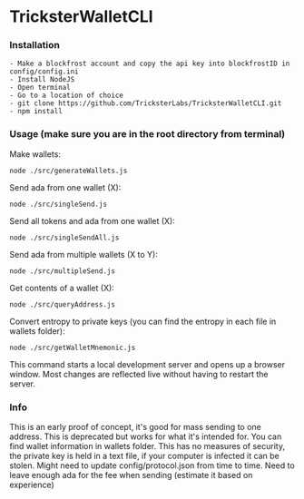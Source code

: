 # TricksterWalletCLI


### Installation

```
- Make a blockfrost account and copy the api key into blockfrostID in config/config.ini
- Install NodeJS
- Open terminal
- Go to a location of choice
- git clone https://github.com/TricksterLabs/TricksterWalletCLI.git
- npm install
```

### Usage (make sure you are in the root directory from terminal)

Make wallets:
```
node ./src/generateWallets.js
```

Send ada from one wallet (X):
```
node ./src/singleSend.js
```

Send all tokens and ada from one wallet (X):
```
node ./src/singleSendAll.js
```

Send ada from multiple wallets (X to Y):
```
node ./src/multipleSend.js
```

Get contents of a wallet (X):
```
node ./src/queryAddress.js
```

Convert entropy to private keys (you can find the entropy in each file in wallets folder):
```
node ./src/getWalletMnemonic.js
```


This command starts a local development server and opens up a browser window. Most changes are reflected live without having to restart the server.

### Info

This is an early proof of concept, it's good for mass sending to one address.
This is deprecated but works for what it's intended for.
You can find wallet information in wallets folder.
This has no measures of security, the private key is held in a text file, if your computer is infected it can be stolen.
Might need to update config/protocol.json from time to time.
Need to leave enough ada for the fee when sending (estimate it based on experience)